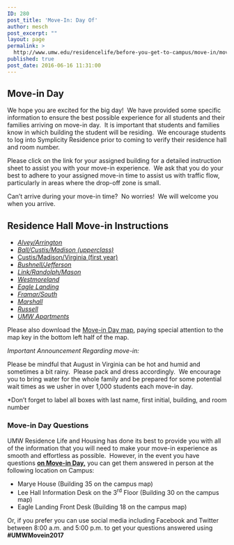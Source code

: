 ```yaml
---
ID: 280
post_title: 'Move-In: Day Of'
author: mesch
post_excerpt: ""
layout: page
permalink: >
  http://www.umw.edu/residencelife/before-you-get-to-campus/move-in/move-in-day-of/
published: true
post_date: 2016-06-16 11:31:00
---
```

<h2>Move-in Day</h2>
We hope you are excited for the big day!  We have provided some specific information to ensure the best possible experience for all students and their families arriving on move-in day.  It is important that students and families know in which building the student will be residing.  We encourage students to log into Symplicity Residence prior to coming to verify their residence hall and room number.

Please click on the link for your assigned building for a detailed instruction sheet to assist you with your move-in experience.  We ask that you do your best to adhere to your assigned move-in time to assist us with traffic flow, particularly in areas where the drop-off zone is small.

Can’t arrive during your move-in time?  No worries!  We will welcome you when you arrive.
<h2>Residence Hall Move-in Instructions</h2>
<ul>
 	<li><a href="http://www.umw.edu/residencelife/wp-content/uploads/sites/30/2016/06/AlveArri-webpage.pdf"><em>Alvey/Arrington</em></a></li>
 	<li><a href="http://www.umw.edu/residencelife/wp-content/uploads/sites/30/2016/06/BallCustMadi-upperclass-webpage.pdf"><em>Ball/Custis/Madison (upperclass)</em></a></li>
 	<li><a href="http://www.umw.edu/residencelife/wp-content/uploads/sites/30/2016/06/CustMadiVirg-first-year-webpage.pdf">Custis/Madison/Virginia (first year)</a></li>
 	<li><a href="http://www.umw.edu/residencelife/wp-content/uploads/sites/30/2016/06/BushJeff-webpage.pdf"><em>Bushnell/Jefferson</em></a></li>
 	<li><a href="http://www.umw.edu/residencelife/wp-content/uploads/sites/30/2016/06/LinkRandMaso-webpage.pdf"><em>Link/Randolph/Mason</em></a></li>
 	<li><a href="http://www.umw.edu/residencelife/wp-content/uploads/sites/30/2016/06/West-webpage.pdf"><em>Westmoreland</em></a></li>
 	<li><a href="http://www.umw.edu/residencelife/wp-content/uploads/sites/30/2016/06/ELEV-webpage.pdf"><em>Eagle Landing</em></a></li>
 	<li><a href="http://www.umw.edu/residencelife/wp-content/uploads/sites/30/2016/06/FramarSouth-webpage.pdf"><em>Framar/South</em></a></li>
 	<li><a href="http://www.umw.edu/residencelife/wp-content/uploads/sites/30/2016/06/Mars-webpage.pdf"><em>Marshall</em></a></li>
 	<li><a href="http://www.umw.edu/residencelife/wp-content/uploads/sites/30/2016/06/Russ-webpage.pdf"><em>Russell</em></a></li>
 	<li><a href="http://www.umw.edu/residencelife/wp-content/uploads/sites/30/2016/06/UMAPT-webpage.pdf"><em>UMW Apartments</em></a></li>
</ul>
Please also download the <a href="http://www.umw.edu/residencelife/wp-content/uploads/sites/30/2016/06/new-map.jpg">Move-in Day map</a>, paying special attention to the map key in the bottom left half of the map.

<em>Important Announcement Regarding move-in:</em>

Please be mindful that August in Virginia can be hot and humid and sometimes a bit rainy.  Please pack and dress accordingly.  We encourage you to bring water for the whole family and be prepared for some potential wait times as we usher in over 1,000 students each move-in day.

*Don’t forget to label all boxes with last name, first initial, building, and room number
<h3>Move-in Day Questions</h3>
UMW Residence Life and Housing has done its best to provide you with all of the information that you will need to make your move-in experience as smooth and effortless as possible.  However, in the event you have questions <strong><u>on Move-in Day,</u></strong> you can get them answered in person at the following location on Campus:
<ul>
 	<li>Marye House (Building 35 on the campus map)</li>
 	<li>Lee Hall Information Desk on the 3<sup>rd</sup> Floor (Building 30 on the campus map)</li>
 	<li>Eagle Landing Front Desk (Building 18 on the campus map)</li>
</ul>
Or, if you prefer you can use social media including Facebook and Twitter between 8:00 a.m. and 5:00 p.m. to get your questions answered using <strong>#UMWMovein2017</strong>
